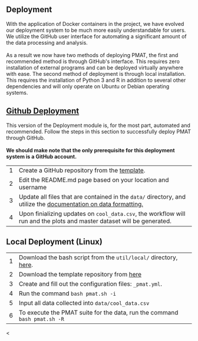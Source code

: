 <a id="top"></a>

<div id="deploy-docs">
    <div class="collapsible">
        <div class="collapsible-header">
            <h2>Deployment</h2>
        </div>
        <div class="panel">
            With the application of Docker containers in the project, we have evolved our deployment system to be much more easily understandable for users. We utilize the GitHub user interface for automating a significant amount of the data processing and analysis. 
<br><br>
As a result we now have two methods of deploying PMAT, the first and recommended method is through GitHub's interface. This requires zero installation of external programs and can be deployed virtually anywhere with ease. The second method of deployment is through local installation. This requires the installation of Python 3 and R in addition to several other dependencies and will only operate on Ubuntu or Debian operating systems. 
        </div>
    </div>
</div>
<div id="github">
    <div class="collapsible">
        <a href="#github">
            <div class="collapsible-header">
                <h2><i class="devicon-github-original colored"></i>Github Deployment</h2>
            </div>
        </a>
        <div class="panel">
            This version of the Deployment module is, for the most part, automated and recommended. Follow the steps in this section to successfully deploy PMAT through GitHub. 
<br><br>
<b>We should make note that the only prerequisite for this deployment system is a GitHub account. </b>
<table class="gh-deploy">
<tbody>
<tr style="border: 0px;">
	<td><span class="numbered">1</span></td>
	<td>Create a GitHub repository from the <a href="https://github.com/PharaohCola13/pmat-template">template</a>.</td>
</tr>
<tr>
	<td><span class="numbered">2</span></td>
	<td>Edit the README.md page based on your location and username</td>
</tr>
<tr>
	<td><span class="numbered">3</span></td>
	<td>Update all files that are contained in the <code>data/</code> directory, and utilize the <a href="https://physicsgoddess1972.github.io/Precipitable-Water-Model/index.html#data-format">documentation on data formatting.</a></td>
</tr>
<tr>
	<td><span class="numbered">4</span></td>
	<td>Upon finializing updates on <code>cool_data.csv</code>, the workflow will run and the plots and master dataset will be generated.</td>
</tr>
</tbody>
</table>
        </div>
    </div>
</div>
<div id="linux">
    <div class="collapsible">
        <div class="collapsible-header">
            <h2><i class="devicon-ubuntu-plain colored"></i>Local Deployment (Linux)</h2>
        </div>
        <div class="panel">
<table class="local-deploy">
<tbody>
<tr style="border: 0px;">
	<td><span class="numbered">1</span></td>
  <td>Download the bash script from the <code>util/local/</code> directory, <a href="https://github.com/physicsgoddess1972/Precipitable-Water-Model/blob/master/util/local/pmat.sh">here</a>.</td>
</tr>
<tr>
	<td><span class="numbered">2</span></td>
  <td>Download the template repository from <a href="https://github.com/PharaohCola13/pmat-template">here</a></td>
</tr>
<tr>
	<td><span class="numbered">3</span></td>
	<td>Create and fill out the configuration files: <code>_pmat.yml</code>.</td>
</tr>
<tr>
	<td><span class="numbered">4</span></td>
  <td>Run the command <code>bash pmat.sh -i</code></td>
</tr>
<tr>
    <td><span class="numbered">5</span></td>
    <td>Input all data collected into <code>data/cool_data.csv</code></td>
</tr>
<tr>
    <td><span class="numbered">6</span></td>
  <td>To execute the PMAT suite for the data, run the command <code>bash pmat.sh -R</code></td>
</tr>
</tbody>
</table>
</div></div><</div>
